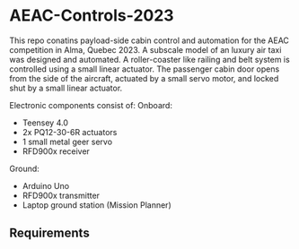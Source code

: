 # AEAC-Controls-2023

This repo conatins payload-side cabin control and automation for the AEAC competition in Alma, Quebec 2023. 
A subscale model of an luxury air taxi was designed and automated. A roller-coaster like railing and belt system is controlled using a small linear actuator. The passenger cabin door opens from the side of the aircraft, actuated by a small servo motor, and locked shut by a small linear actuator.

Electronic components consist of:
Onboard:
* Teensey 4.0  
* 2x PQ12-30-6R actuators
* 1 small metal geer servo
* RFD900x receiver

Ground:
* Arduino Uno
* RFD900x transmitter
* Laptop ground station (Mission Planner)

## Requirements
